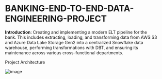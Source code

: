 # BANKING-END-TO-END-DATA-ENGINEERING-PROJECT

**Introduction**:
Creating and implementing a modern ELT pipeline for the bank. This includes extracting, loading, and transforming data from AWS S3 and Azure Data Lake Storage Gen2 into a centralized Snowflake data warehouse, performing transformations with DBT, and ensuring its maintenance across various cross-functional departments.

Project Architecture

![image](https://github.com/user-attachments/assets/36095a92-64c2-4b14-98c9-314bb8400345)
